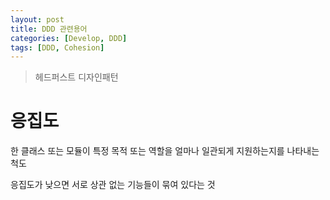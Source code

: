 ```yaml
---
layout: post
title: DDD 관련용어
categories: [Develop, DDD]
tags: [DDD, Cohesion]    
---
```

> 헤드퍼스트 디자인패턴

# 응집도
한 클래스 또는 모듈이 특정 목적 또는 역할을 얼마나 일관되게 지원하는지를 나타내는 척도


응집도가 낮으면 서로 상관 없는 기능들이 묶여 있다는 것